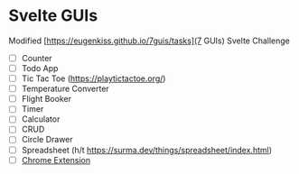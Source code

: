# Svelte GUIs

Modified [https://eugenkiss.github.io/7guis/tasks](7 GUIs) Svelte Challenge

- [ ] Counter
- [ ] Todo App
- [ ] Tic Tac Toe (https://playtictactoe.org/)
- [ ] Temperature Converter
- [ ] Flight Booker
- [ ] Timer
- [ ] Calculator
- [ ] CRUD
- [ ] Circle Drawer
- [ ] Spreadsheet (h/t https://surma.dev/things/spreadsheet/index.html)
- [ ] [Chrome Extension](https://www.bekk.christmas/post/2020/12/creating-a-chrome-extension-with-react-and-typescript)
